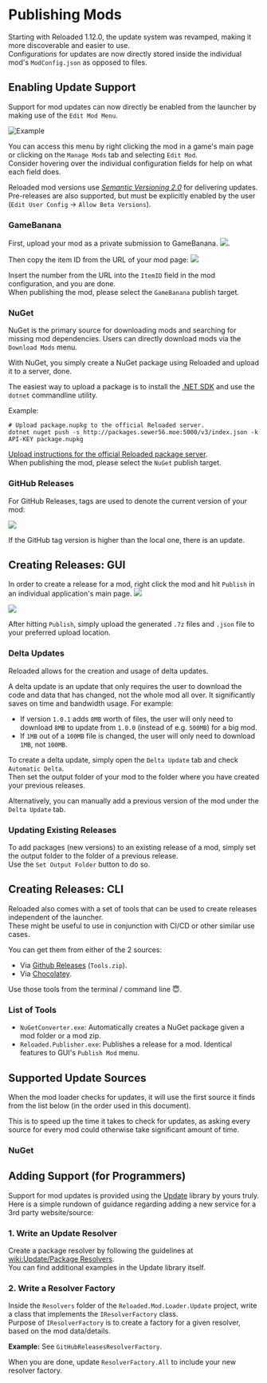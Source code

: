 # Publishing Mods

Starting with Reloaded 1.12.0, the update system was revamped, making it more discoverable and easier to use.  
Configurations for updates are now directly stored inside the individual mod's `ModConfig.json` as opposed to files.  

## Enabling Update Support

Support for mod updates can now directly be enabled from the launcher by making use of the `Edit Mod Menu`.  

![Example](./Images/Publish-Edit-GUI-1.png)

You can access this menu by right clicking the mod in a game's main page or clicking on the `Manage Mods` tab and selecting `Edit Mod`.  
Consider hovering over the individual configuration fields for help on what each field does.  

Reloaded mod versions use *[Semantic Versioning 2.0](https://semver.org)* for delivering updates.  
Pre-releases are also supported, but must be explicitly enabled by the user (`Edit User Config` -> `Allow Beta Versions`).  

### GameBanana

First, upload your mod as a private submission to GameBanana. 
![](./Images/GameBananaPrivate.png).

Then copy the item ID from the URL of your mod page: 
![](./Images/GameBananaUrl.png)

Insert the number from the URL into the `ItemID` field in the mod configuration, and you are done.  
When publishing the mod, please select the `GameBanana` publish target.  

### NuGet 

NuGet is the primary source for downloading mods and searching for missing mod dependencies.
Users can directly download mods via the `Download Mods` menu.

With NuGet, you simply create a NuGet package using Reloaded and upload it to a server, done.  

The easiest way to upload a package is to install the [.NET SDK](https://dotnet.microsoft.com/download/dotnet/thank-you/sdk-5.0.101-windows-x64-installer) and use the `dotnet` commandline utility. 

Example:  
```
# Upload package.nupkg to the official Reloaded server.
dotnet nuget push -s http://packages.sewer56.moe:5000/v3/index.json -k API-KEY package.nupkg
```

[Upload instructions for the official Reloaded package server](http://packages.sewer56.moe:5000/upload).  
When publishing the mod, please select the `NuGet` publish target.  

### GitHub Releases

For GitHub Releases, tags are used to denote the current version of your mod:  

![](./Images/GitHubTag.png)

If the GitHub tag version is higher than the local one, there is an update.  

## Creating Releases: GUI

In order to create a release for a mod, right click the mod and hit `Publish` in an individual application's main page.
![](./Images/Publish-GUI-1.png)  

![](./Images/Publish-GUI-2.png)  

After hitting `Publish`, simply upload the generated `.7z` files and `.json` file to your preferred upload location.  

### Delta Updates

Reloaded allows for the creation and usage of delta updates.  

A delta update is an update that only requires the user to download the code and data that has changed, not the whole mod all over. It significantly saves on time and bandwidth usage. For example:  

- If version `1.0.1` adds `8MB` worth of files, the user will only need to download `8MB` to update from `1.0.0` (instead of e.g. `500MB`) for a big mod.  
- If `1MB` out of a `100MB` file is changed, the user will only need to download `1MB`, not `100MB`.  

To create a delta update, simply open the `Delta Update` tab and check `Automatic Delta`.  
Then set the output folder of your mod to the folder where you have created your previous releases. 

Alternatively, you can manually add a previous version of the mod under the `Delta Update` tab.

### Updating Existing Releases

To add packages (new versions) to an existing release of a mod, simply set the output folder to the folder of a previous release.  
Use the `Set Output Folder` button to do so.  

## Creating Releases: CLI

Reloaded also comes with a set of tools that can be used to create releases independent of the launcher.  
These might be useful to use in conjunction with CI/CD or other similar use cases.  

You can get them from either of the 2 sources:  

- Via [Github Releases](https://github.com/Reloaded-Project/Reloaded-II/releases) (`Tools.zip`).  
- Via [Chocolatey](https://chocolatey.org/packages/reloaded-ii-tools).  

Use those tools from the terminal / command line 😇.

### List of Tools

- `NuGetConverter.exe`: Automatically creates a NuGet package given a mod folder or a mod zip.  
- `Reloaded.Publisher.exe`: Publishes a release for a mod. Identical features to GUI's `Publish Mod` menu.  

## Supported Update Sources

When the mod loader checks for updates, it will use the first source it finds from the list below (in the order used in this document).

This is to speed up the time it takes to check for updates, as asking every source for every mod could otherwise take significant amount of time.

### NuGet

## Adding Support (for Programmers)

Support for mod updates is provided using the [Update](https://github.com/Sewer56/Update) library by yours truly.  
Here is a simple rundown of guidance regarding adding a new service for a 3rd party website/source:

### 1. Write an Update Resolver

Create a package resolver by following the guidelines at [wiki:Update/Package Resolvers](https://sewer56.dev/Update/extensibility/package-resolvers/).  
You can find additional examples in the Update library itself.  

### 2. Write a Resolver Factory 

Inside the `Resolvers` folder of the `Reloaded.Mod.Loader.Update` project, write a class that implements the `IResolverFactory` class.  
Purpose of `IResolverFactory` is to create a factory for a given resolver, based on the mod data/details.  

**Example:** See `GitHubReleasesResolverFactory`.

When you are done, update `ResolverFactory.All` to include your new resolver factory.
